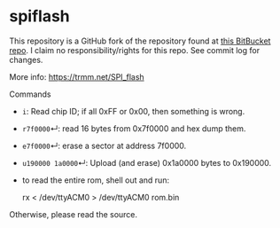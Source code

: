 spiflash
====

This repository is a GitHub fork of the repository found at [this BitBucket repo](https://bitbucket.org/hudson/spiflash).  I claim no responsibility/rights for this repo.  See commit log for changes.

More info: https://trmm.net/SPI_flash

Commands

* `i`: Read chip ID; if all 0xFF or 0x00, then something is wrong.
* `r7f0000`↵: read 16 bytes from 0x7f0000 and hex dump them.
* `e7f0000`↵: erase a sector at address 7f0000.
* `u190000 1a0000`↵: Upload (and erase) 0x1a0000 bytes to 0x190000.
* to read the entire rom, shell out and run:

    rx < /dev/ttyACM0 > /dev/ttyACM0 rom.bin

Otherwise, please read the source.
